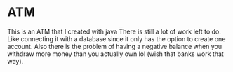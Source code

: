 # ATM
 This is an ATM that I created with java
 There is still a lot of work left to do. 
 Like connecting it with a database since it only has the option to create one account. 
 Also there is the problem of having a negative balance when you withdraw more money than you actually own lol (wish that banks work that way). 
 
